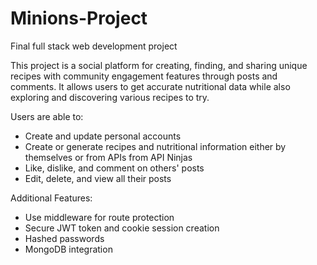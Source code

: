 # Minions-Project
Final full stack web development project

This project is a social platform for creating, finding, and sharing unique recipes with community engagement features through posts and comments. It allows users to get accurate nutritional data while also exploring and discovering various recipes to try.

Users are able to:
* Create and update personal accounts
* Create or generate recipes and nutritional information either by themselves or from APIs from API Ninjas
* Like, dislike, and comment on others' posts
* Edit, delete, and view all their posts

Additional Features:
* Use middleware for route protection
* Secure JWT token and cookie session creation
* Hashed passwords
* MongoDB integration